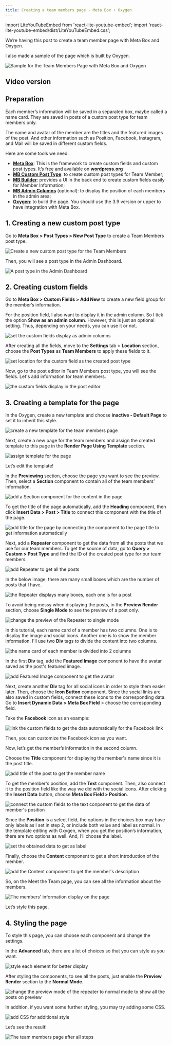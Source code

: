 ```yaml
---
title: Creating a team members page - Meta Box + Oxygen
---
```


import LiteYouTubeEmbed from 'react-lite-youtube-embed';
import 'react-lite-youtube-embed/dist/LiteYouTubeEmbed.css';

We’re having this post to create a team member page with Meta Box and Oxygen.

I also made a sample of the page which is built by Oxygen.

![Sample for the Team Members Page with Meta Box and Oxygen](https://imgur.elightup.com/Zxtz5ca.png)

## Video version

<LiteYouTubeEmbed id='CgI4bxfOkk4' />

## Preparation

Each member’s information will be saved in a separated box, maybe called a name card. They are saved in posts of a custom post type for team members only.

The name and avatar of the member are the titles and the featured images of the post. And other information such as Position, Facebook, Instagram, and Mail will be saved in different custom fields.

Here are some tools we need:

* **[Meta Box](https://metabox.io)**: This is the framework to create custom fields and custom post types. It’s free and available on **[wordpress.org](https://wordpress.org/plugins/meta-box/)**
* **[MB Custom Post Type](https://metabox.io/plugins/custom-post-type/)**: to create custom post types for Team Member;
* **[MB Builder](https://metabox.io/plugins/meta-box-builder/)**: provides a UI in the back end to create custom fields easily for Member Information;
* **[MB Admin Columns](https://metabox.io/plugins/mb-admin-columns/)** (optional): to display the position of each members in the admin area;
* **[Oxygen](https://oxygenbuilder.com/)**: to build the page. You should use the 3.9 version or upper to have integration with Meta Box.

## 1. Creating a new custom post type

Go to **Meta Box > Post Types > New Post Type** to create a Team Members post type.

![Create a new custom post type for the Team Members](https://imgur.elightup.com/yb8gspm.png)

Then, you will see a post type in the Admin Dashboard.

![A post type in the Admin Dashboard](https://imgur.elightup.com/pPBwDKq.png)

## 2. Creating custom fields

Go to **Meta Box > Custom Fields > Add New** to create a new field group for the member’s information.

For the position field, I also want to display it in the admin column. So I tick the option **Show as an admin column**. However, this is just an optional setting. Thus, depending on your needs, you can use it or not.

![set the custom fields display as admin columns](https://imgur.elightup.com/1CTpDiv.png)

After creating all the fields, move to the **Settings** tab > **Location** section, choose the **Post Types** as **Team Members** to apply these fields to it.

![set location for the custom field as the created post type](https://imgur.elightup.com/nXqbnRN.png)

Now, go to the post editor in Team Members post type, you will see the fields. Let's add information for team members.

![the custom fields display in the post editor](https://imgur.elightup.com/CeHd3gg.png)

## 3. Creating a template for the page

In the Oxygen, create a new template and choose **inactive - Default Page** to set it to inherit this style.

![create a new template for the team members page](https://imgur.elightup.com/je3Yd7u.png)

Next, create a new page for the team members and assign the created template to this page in the **Render Page Using Template** section.

![assign template for the page](https://imgur.elightup.com/nJjF8SB.png)

Let’s edit the template!

In the **Previewing** section, choose the page you want to see the preview. Then, select a **Section** component to contain all of the team members’ information.

![add a Section component for the content in the page](https://imgur.elightup.com/FqZQutj.png)

To get the title of the page automatically, add the **Heading** component, then click **Insert Data > Post > Title** to connect this component with the title of the page.

![add title for the page by connecting the component to the page title to get information automatically](https://imgur.elightup.com/tG9l6Xh.gif)

Next, add a **Repeater** component to get the data from all the posts that we use for our team members. To get the source of data, go to **Query > Custom > Post Type** and find the ID of the created post type for our team members.

![add Repeater to get all the posts](https://imgur.elightup.com/lcCdWoA.gif)

In the below image, there are many small boxes which are the number of posts that I have.

![the Repeater displays many boxes, each one is for a post](https://imgur.elightup.com/DQgCOWY.png)

To avoid being messy when displaying the posts, in the **Preview Render** section, choose **Single Mode** to see the preview of a post only.

![change the preview of the Repeater to single mode](https://imgur.elightup.com/wv7wgf5.png)

In this tutorial, each name card of a member has two columns. One is to display the image and social icons. Another one is to show the member information. I'll use two **Div** tags to divide the content into two columns.

![the name card of each member is divided into 2 columns](https://imgur.elightup.com/kVlLHSO.png)

In the first **Div** tag, add the **Featured Image** component to have the avatar saved as the post's featured image.

![add Featured Image component to get the avatar](https://imgur.elightup.com/cwjTTWm.gif)

Next, create another **Div** tag for all social icons in order to style them easier later. Then, choose the **Icon Button** component. Since the social links are also saved in custom fields, connect these icons to the corresponding data. Go to **Insert Dynamic Data > Meta Box Field** > choose the corresponding field.

Take the **Facebook** icon as an example:

![link the custom fields to get the data automatically for the Facebook link](https://imgur.elightup.com/CxPFvce.gif)

Then, you can customize the Facebook icon as you want.

Now, let’s get the member’s information in the second column.

Choose the **Title** component for displaying the member's name since it is the post title.

![add title of the post to get the member name](https://imgur.elightup.com/ui0VQDO.png)

To get the member's position, add the **Text** component. Then, also connect it to the position field like the way we did with the social icons. After clicking the **Insert Data** button, choose **Meta Box Field > Position**.

![connect the custom fields to the text conponent to get the data of member's position](https://imgur.elightup.com/Or9sBIy.gif)

Since the **Position** is a select field, the options in the choices box may have only labels as I set in step 2, or include both value and label as normal. In the template editing with Oxygen, when you get the position’s information, there are two options as well. And, I’ll choose the label.

![set the obtained data to get as label](https://imgur.elightup.com/TusazlW.png)

Finally, choose the **Content** component to get a short introduction of the member.

![add the Content component to get the member's description](https://imgur.elightup.com/YD84SfS.png)

So, on the Meet the Team page, you can see all the information about the members.

![The members' information display on the page](https://imgur.elightup.com/zgYdBjR.gif)

Let’s style this page.

## 4. Styling the page

To style this page, you can choose each component and change the settings.

In the **Advanced** tab, there are a lot of choices so that you can style as you want.

![style each element for better display](https://imgur.elightup.com/nJzvzCM.png)

After styling the components, to see all the posts, just enable the **Preview Render** section to the **Normal Mode**.

![change the preview mode of the repeater to normal mode to show all the posts on preview](https://imgur.elightup.com/4uFS6Kv.png)

In addition, if you want some further styling, you may try adding some CSS.

![add CSS for additional style](https://imgur.elightup.com/7egE2fd.png)

Let’s see the result!

![The team members page after all steps](https://imgur.elightup.com/Zxtz5ca.png)


